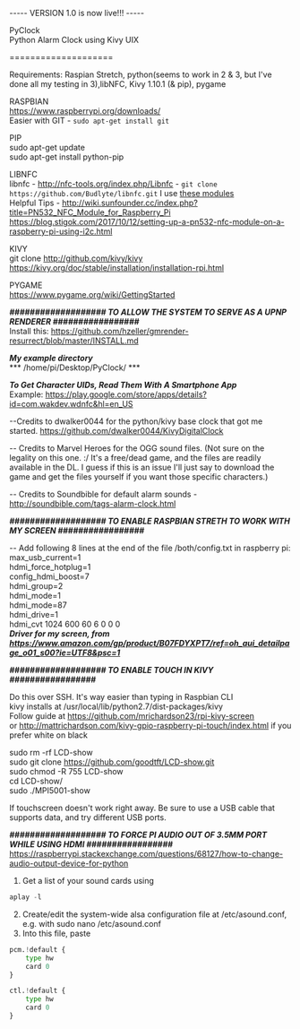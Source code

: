 ----- VERSION 1.0 is now live!!! -----  

PyClock  
Python Alarm Clock using Kivy UIX

====================

Requirements: Raspian Stretch, python(seems to work in 2 & 3, but I've done all my testing in 3),libNFC, Kivy 1.10.1 (& pip), pygame   

RASPBIAN    
https://www.raspberrypi.org/downloads/  
Easier with GIT - `sudo apt-get install git`   

PIP    
sudo apt-get update    
sudo apt-get install python-pip    

LIBNFC    
libnfc - http://nfc-tools.org/index.php/Libnfc - `git clone https://github.com/Budlyte/libnfc.git`
I use [these modules](https://www.amazon.com/HiLetgo-Communication-Arduino-Raspberry-Android/dp/B01I1J17LC/ref=sr_1_1_sspa?keywords=pn532&qid=1554041310&s=gateway&sr=8-1-spons&psc=1)    
Helpful Tips - http://wiki.sunfounder.cc/index.php?title=PN532_NFC_Module_for_Raspberry_Pi    
https://blog.stigok.com/2017/10/12/setting-up-a-pn532-nfc-module-on-a-raspberry-pi-using-i2c.html    

KIVY    
git clone http://github.com/kivy/kivy   
https://kivy.org/doc/stable/installation/installation-rpi.html  

PYGAME    
https://www.pygame.org/wiki/GettingStarted  

***################### TO ALLOW THE SYSTEM TO SERVE AS A UPNP RENDERER #################***   
 Install this: https://github.com/hzeller/gmrender-resurrect/blob/master/INSTALL.md    



***My example directory***  
*** /home/pi/Desktop/PyClock/ ***
    
***To Get Character UIDs, Read Them With A Smartphone App***  
Example: https://play.google.com/store/apps/details?id=com.wakdev.wdnfc&hl=en_US    




--Credits to dwalker0044 for the python/kivy base clock that got me started.
https://github.com/dwalker0044/KivyDigitalClock

-- Credits to Marvel Heroes for the OGG sound files. (Not sure on the legality on this one. :/ It's a free/dead game, and the files are readily available in the DL. 
I guess if this is an issue I'll just say to download the game and get the files yourself if you want those specific characters.)

-- Credits to Soundbible for default alarm sounds - http://soundbible.com/tags-alarm-clock.html





***################### TO ENABLE RASPBIAN STRETH TO WORK WITH MY SCREEN #################***

-- Add following 8 lines at the end of the file /both/config.txt in raspberry pi:   
max_usb_current=1  
hdmi_force_hotplug=1  
config_hdmi_boost=7  
hdmi_group=2  
hdmi_mode=1  
hdmi_mode=87  
hdmi_drive=1  
hdmi_cvt 1024 600 60 6 0 0 0  
***Driver for my screen, from https://www.amazon.com/gp/product/B07FDYXPT7/ref=oh_aui_detailpage_o01_s00?ie=UTF8&psc=1***

***################### TO ENABLE TOUCH IN KIVY #################***

Do this over SSH. It's way easier than typing in Raspbian CLI  
kivy installs at /usr/local/lib/python2.7/dist-packages/kivy  
Follow guide at https://github.com/mrichardson23/rpi-kivy-screen   
or http://mattrichardson.com/kivy-gpio-raspberry-pi-touch/index.html if you prefer white on black


sudo rm -rf LCD-show  
sudo git clone https://github.com/goodtft/LCD-show.git  
sudo chmod -R 755 LCD-show  
cd LCD-show/  
sudo ./MPI5001-show

If touchscreen doesn't work right away. Be sure to use a USB cable that supports data, and try different USB ports.

***################### TO FORCE PI AUDIO OUT OF 3.5MM PORT WHILE USING HDMI #################***  
https://raspberrypi.stackexchange.com/questions/68127/how-to-change-audio-output-device-for-python  
1) Get a list of your sound cards using  
``` python   
aplay -l  
```   
2) Create/edit the system-wide alsa configuration file at /etc/asound.conf, e.g. with sudo nano /etc/asound.conf  
3) Into this file, paste   
```python   
pcm.!default {  
    type hw  
    card 0  
}  

ctl.!default {
    type hw           
    card 0
}
```  
  
  
  
  
